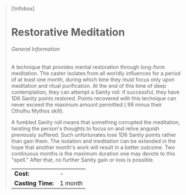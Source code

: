 

> [!infobox]
> # Restorative Meditation
> 
> ###### General Information
> 	A technique that provides mental restoration through long-form meditation. The caster isolates from all worldly influences for a period of at least one month, during which time they must focus only upon meditation and ritual purification. At the end of this time of deep contemplation, they can attempt a Sanity roll: if successful, they have 1D6 Sanity points restored. Points recovered with this technique can never exceed the maximum amount permitted ( 99 minus their Cthulhu Mythos skill).
> 	
> 	A fumbled Sanity roll means that something corrupted the meditation, twisting the person's thoughts to focus on and relive anguish previously suffered. Such unfortunates lose 1D6 Sanity points rather than gain them. The isolation and meditation can be extended in the hope that another month's work will result in a better outcome. Two continuous months is the maximum duration one may devote to this "spell." After that, no further Sanity gain or loss is possible.
> 	
> | | |
> |---|---|
> |**Cost:** | - |
> | **Casting Time:** | 1 month |
>


